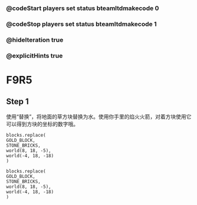 ### @codeStart players set status bteamltdmakecode 0
### @codeStop players set status bteamltdmakecode 1


### @hideIteration true
### @explicitHints true

# F9R5

## Step 1
使用“替换”，将地面的草方块替换为水。使用你手里的焰火火箭，对着方块使用它可以得到方块的坐标的数字哦。


```ghost
blocks.replace(
GOLD_BLOCK,
STONE_BRICKS,
world(8, 18, -5),
world(-4, 18, -18)
)

```

```template
blocks.replace(
GOLD_BLOCK,
STONE_BRICKS,
world(8, 18, -5),
world(-4, 18, -18)
)

```

```package
```
